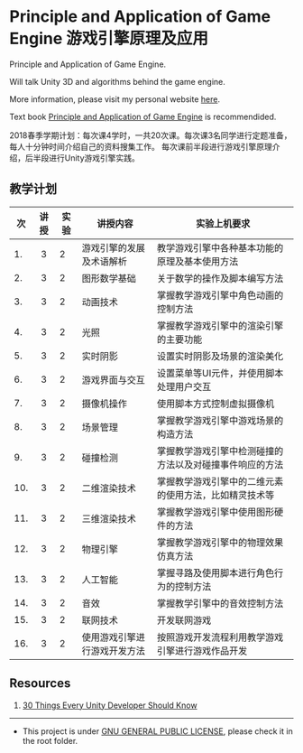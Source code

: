# Principle and Application of Game Engine 游戏引擎原理及应用

Principle and Application of Game Engine. 

Will talk Unity 3D and algorithms behind the game engine.

More information, please visit my personal website [here](https://hanhonglei.github.io/).

Text book [Principle and Application of Game Engine](http://www.hep.com.cn/book/details?uuid=5277e92a-1414-1000-a0f5-3fafc67de19c) is recommendided.

2018春季学期计划：每次课4学时，一共20次课。每次课3名同学进行定题准备，每人十分钟时间介绍自己的资料搜集工作。
每次课前半段进行游戏引擎原理介绍，后半段进行Unity游戏引擎实践。

## 教学计划

|次				|	讲授		|实验	|讲授内容		|实验上机要求	|	
| ------------- |:-------------:| -----|-------------| -----|			
|1.	|3	|2			|游戏引擎的发展及术语解析				|教学游戏引擎中各种基本功能的原理及基本使用方法	|	
|2.	|3	|2			|图形数学基础							|关于数学的操作及脚本编写方法		|
|3.	|3	|2			|动画技术								|掌握教学游戏引擎中角色动画的控制方法		|
|4.	|3	|2			|光照									|掌握教学游戏引擎中的渲染引擎的主要功能		|
|5.	|3	|2			|实时阴影								|设置实时阴影及场景的渲染美化		|
|6.	|3	|2			|游戏界面与交互							|设置菜单等UI元件，并使用脚本处理用户交互		|
|7.	|3	|2			|摄像机操作								|使用脚本方式控制虚拟摄像机		|
|8.	|3	|2			|场景管理								|掌握教学游戏引擎中游戏场景的构造方法		|
|9.	|3	|2			|碰撞检测					|掌握教学游戏引擎中检测碰撞的方法以及对碰撞事件响应的方法		|
|10.|3	|2			|二维渲染技术				|掌握教学游戏引擎中的二维元素的使用方法，比如精灵技术等	|	
|11.|3	|2			|三维渲染技术							|	掌握教学游戏引擎中使用图形硬件的方法	|
|12.|3	|2			|物理引擎					|掌握教学游戏引擎中的物理效果仿真方法		|
|13.|3	|2			|人工智能								|掌握寻路及使用脚本进行角色行为的控制方法		|
|14.|3	|2			|音效						|掌握教学引擎中的音效控制方法	|	
|15.|3	|2			|联网技术								|开发联网游戏		|
|16.|3	|2			|使用游戏引擎进行游戏开发方法			|按照游戏开发流程利用教学游戏引擎进行游戏作品开发|

## Resources

1. [30 Things Every Unity Developer Should Know](https://cgcookie.com/articles/30-things-every-unity-developer-should-know)

----

- This project is under [GNU GENERAL PUBLIC LICENSE](https://www.gnu.org/licenses/), please check it in the root folder.
		

